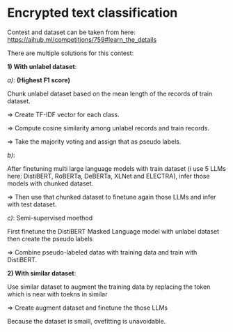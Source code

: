 # Encrypted text classification 

Contest and dataset can be taken from here: https://aihub.ml/competitions/759#learn_the_details

There are multiple solutions for this contest:

**1) With unlabel dataset**:

*a)*: **(Highest F1 score)**

Chunk unlabel dataset based on the mean length of the records of train dataset.

=> Create TF-IDF vector for each class.

=> Compute cosine similarity among unlabel records and train records.

=> Take the majority voting and assign that as pseudo labels.

*b)*:

After finetuning multi large language models with train dataset (i use 5 LLMs here: DistiBERT, RoBERTa, DeBERTa, XLNet and ELECTRA), infer those models with chunked dataset.

=> Then use that chunked dataset to finetune again those LLMs and infer with test dataset.

*c)*: Semi-supervised moethod

First finetune the DistiBERT Masked Language model with unlabel dataset then create the pseudo labels

=> Combine pseudo-labeled datas with training data and train with DistiBERT.

**2) With similar dataset**:

Use similar dataset to augment the training data by replacing the token which is near with toekns in similar

=> Create augment dataset and finetune the those LLMs 

Because the dataset is smaill, ovefitting is unavoidable.

